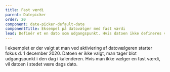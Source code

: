```yaml
---
title: Fast værdi
parent: Datepicker
order: 20
component: date-picker-default-date
componentTitle: Eksempel på datovælger med fast værdi
lead: Definér et en dato som udgangspunkt. Hvis datoen ikke defineres vil udgangspunktet være dags dato.
---
```


I eksemplet er der valgt at man ved aktiviering af datovælgeren starter fokus d. 1 december 2020. Datoen er ikke valgt, man tager blot udgangspunkt i den dag i kalenderen. Hvis man ikke vælger en fast værdi, vil datoen i stedet være dags dato.